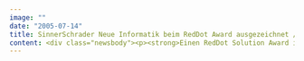 ```yaml
---
image: ""
date: "2005-07-14"
title: SinnerSchrader Neue Informatik beim RedDot Award ausgezeichnet / Preise für Mitarbeiterportal und CMS-Erweiterungen
content: <div class="newsbody"><p><strong>Einen RedDot Solution Award in Gold erhält das von SinnerSchrader Neue Informatik realisierte </strong><strong>Mitarbeiterportal einer namhaften deutschen Großbank. RedDot zeichnet damit die beste auf RedDot basierende Lösung des vergangenen Jahres für die Erreichung quantifizierbarer Geschäftsziele (Return-on-Investment) aus.</strong></p><p><img alt="reddot logo" class="alignleft" height="52" src="http&#58;//www.sinnerschrader.com/wp-content/uploads/2005/07/logo_de_reddot.gif" width="100"/></p><p>Mit dem Projekt wurde eine existierende heterogene Informationslandschaft abgelöst. Dadurch konnten die Betriebs- und Supportkosten dauerhaft gesenkt werden. An die Stelle verschiedener Datenbanken auf Basis von Lotus Notes und kleineren Abteilungswebsites trat eine Intranet-Lösung auf Basis von RedDot.</p><p>SinnerSchrader Neue Informatik hat bei der Überarbeitung des Nutzerfrontends für Mitarbeiter und Redakteure konsequent Methoden der nutzerzentrierten Anwendungsentwicklung (User Centric Design) eingesetzt. Dadurch entstand eine besonders einfach zu bedienende Lösung. Auf diese Weise konnten Kostenvorteile bei der Einführung (durch geringeren Schulungsaufwand) und Pflege realisiert und eine besonders hohe Akzeptanz des Systems bei den Mitarbeitern erreicht werden.</p><p>Der von RedDot verliehene Preis prämiert die besten Kundenprojekte in verschiedenen Kategorien und hebt besondere Leistungen hervor. Einen RedDot Innovation Award in Silber erhielt ein Projekt für Schülke &amp; Mayr, das für CMS-Erweiterungen im Bereich Pflege eines weltweiten Produktkataloges ausgezeichnet wurde (Realisierungspartner&#58; SinnerSchrader Studios).</p></div>
---
```

